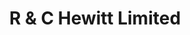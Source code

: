 ---
title: "R & C Hewitt Limited"
url: /gateshead/r-und-c-hewitt-limited/
shop: Haushaltsartikel
---